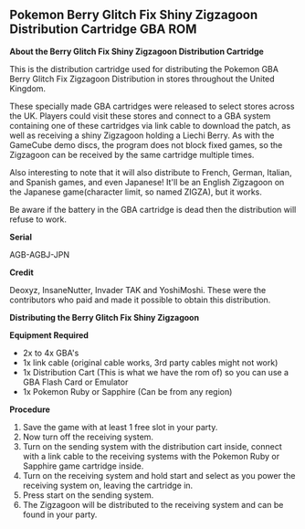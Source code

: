 ## Pokemon Berry Glitch Fix Shiny Zigzagoon Distribution Cartridge  GBA ROM

**About the Berry Glitch Fix Shiny Zigzagoon Distribution Cartridge**

This is the distribution cartridge used for distributing the Pokemon GBA Berry Glitch Fix Zigzagoon Distribution in stores throughout the United Kingdom.  
  
These specially made GBA cartridges were released to select stores across the UK. Players could visit these stores and connect to a GBA system containing one of these cartridges via link cable to download the patch, as well as receiving a shiny Zigzagoon holding a Liechi Berry. As with the GameCube demo discs, the program does not block fixed games, so the Zigzagoon can be received by the same cartridge multiple times.

Also interesting to note that it will also distribute to French, German, Italian, and Spanish games, and even Japanese! It'll be an English Zigzagoon on the Japanese game(character limit, so named ZIGZA), but it works.
  
Be aware if the battery in the GBA cartridge is dead then the distribution will refuse to work.

**Serial**

AGB-AGBJ-JPN

**Credit**

Deoxyz, InsaneNutter, Invader TAK and YoshiMoshi. These were the contributors who paid and made it possible to obtain this distribution.

**Distributing the Berry Glitch Fix Shiny Zigzagoon**

**Equipment Required**  

- 2x to 4x GBA's
- 1x link cable (original cable works, 3rd party cables might not work)
- 1x Distribution Cart (This is what we have the rom of) so you can use a GBA Flash Card or Emulator
- 1x Pokemon Ruby or Sapphire (Can be from any region)

**Procedure**

1. Save the game with at least 1 free slot in your party.
2. Now turn off the receiving system.
3. Turn on the sending system with the distribution cart inside, connect with a link cable to the receiving systems with the Pokemon Ruby or Sapphire game cartridge inside.
4. Turn on the receiving system and hold start and select as you power the receiving system on, leaving the cartridge in.
5. Press start on the sending system.
6. The Zigzagoon will be distributed to the receiving system and can be found in your party.